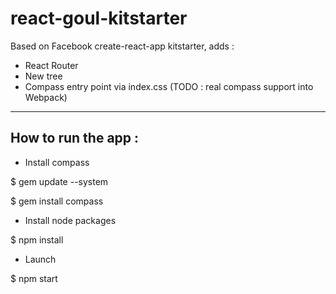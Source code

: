 # react-goul-kitstarter
Based on Facebook create-react-app kitstarter, adds :
- React Router
- New tree 
- Compass entry point via index.css (TODO : real compass support into Webpack)

--------------------
How to run the app :
--------------------

- Install compass

$ gem update --system

$ gem install compass

- Install node packages

$ npm install

- Launch

$ npm start
